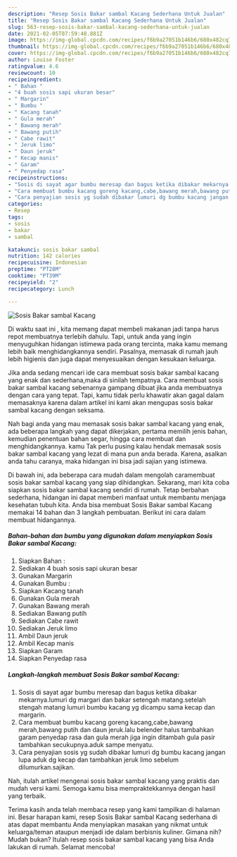 ```yaml
---
description: "Resep Sosis Bakar sambal Kacang Sederhana Untuk Jualan"
title: "Resep Sosis Bakar sambal Kacang Sederhana Untuk Jualan"
slug: 563-resep-sosis-bakar-sambal-kacang-sederhana-untuk-jualan
date: 2021-02-05T07:59:48.881Z
image: https://img-global.cpcdn.com/recipes/f6b9a27051b146b6/680x482cq70/sosis-bakar-sambal-kacang-foto-resep-utama.jpg
thumbnail: https://img-global.cpcdn.com/recipes/f6b9a27051b146b6/680x482cq70/sosis-bakar-sambal-kacang-foto-resep-utama.jpg
cover: https://img-global.cpcdn.com/recipes/f6b9a27051b146b6/680x482cq70/sosis-bakar-sambal-kacang-foto-resep-utama.jpg
author: Louise Foster
ratingvalue: 4.6
reviewcount: 10
recipeingredient:
- " Bahan "
- "4 buah sosis sapi ukuran besar"
- " Margarin"
- " Bumbu "
- " Kacang tanah"
- " Gula merah"
- " Bawang merah"
- " Bawang putih"
- " Cabe rawit"
- " Jeruk limo"
- " Daun jeruk"
- " Kecap manis"
- " Garam"
- " Penyedap rasa"
recipeinstructions:
- "Sosis di sayat agar bumbu meresap dan bagus ketika dibakar mekarnya.lumuri dg margari dan bakar setengah matang.setelah stengah matang lumuri bumbu kacang yg dicampu sama kecap dan margarin."
- "Cara membuat bumbu kacang goreng kacang,cabe,bawang merah,bawang putih dan daun jeruk.lalu belender halus tambahkan garam penyedap rasa dan gula merah jiga ingin ditambah gula pasir tambahkan secukupnya.aduk sampe menyatu."
- "Cara penyajian sosis yg sudah dibakar lumuri dg bumbu kacang jangan lupa aduk dg kecap dan tambahkan jeruk limo sebelum dilumurkan.sajikan."
categories:
- Resep
tags:
- sosis
- bakar
- sambal

katakunci: sosis bakar sambal 
nutrition: 142 calories
recipecuisine: Indonesian
preptime: "PT28M"
cooktime: "PT39M"
recipeyield: "2"
recipecategory: Lunch

---
```



![Sosis Bakar sambal Kacang](https://img-global.cpcdn.com/recipes/f6b9a27051b146b6/680x482cq70/sosis-bakar-sambal-kacang-foto-resep-utama.jpg)

Di waktu  saat ini , kita memang dapat membeli makanan jadi tanpa harus repot membuatnya terlebih dahulu. Tapi, untuk anda yang ingin menyuguhkan hidangan istimewa pada orang tercinta, maka kamu memang lebih baik menghidangkannya sendiri. Pasalnya, memasak di rumah jauh lebih higienis dan juga dapat menyesuaikan dengan kesukaan keluarga.

Jika anda sedang mencari ide cara membuat sosis bakar sambal kacang yang enak dan sederhana,maka di sinilah tempatnya. Cara membuat sosis bakar sambal kacang  sebenarnya gampang dibuat jika anda membuatnya dengan cara yang tepat. Tapi, kamu tidak perlu khawatir akan gagal dalam memasaknya 
karena dalam artikel ini kami akan mengupas sosis bakar sambal kacang dengan seksama.  



Nah bagi anda yang mau memasak sosis bakar sambal kacang yang enak, ada beberapa langkah yang dapat dikerjakan, pertama memilih jenis bahan, kemudian penentuan bahan segar, hingga cara membuat dan menghidangkannya. kamu Tak perlu pusing kalau hendak memasak sosis bakar sambal kacang yang lezat di mana pun anda berada. Karena, asalkan anda  tahu caranya, maka hidangan ini bisa jadi sajian yang istimewa.

Di bawah ini, ada beberapa cara mudah dalam mengolah caramembuat sosis bakar sambal kacang yang siap dihidangkan. Sekarang, mari kita coba siapkan sosis bakar sambal kacang sendiri di rumah. Tetap berbahan sederhana, hidangan ini dapat memberi manfaat untuk membantu menjaga kesehatan tubuh kita. Anda bisa membuat Sosis Bakar sambal Kacang memakai 14 bahan dan 3 langkah pembuatan. Berikut ini cara dalam membuat hidangannya.

<!--inarticleads1-->

##### Bahan-bahan dan bumbu yang digunakan dalam menyiapkan Sosis Bakar sambal Kacang:

1. Siapkan  Bahan :
1. Sediakan 4 buah sosis sapi ukuran besar
1. Gunakan  Margarin
1. Gunakan  Bumbu :
1. Siapkan  Kacang tanah
1. Gunakan  Gula merah
1. Gunakan  Bawang merah
1. Sediakan  Bawang putih
1. Sediakan  Cabe rawit
1. Sediakan  Jeruk limo
1. Ambil  Daun jeruk
1. Ambil  Kecap manis
1. Siapkan  Garam
1. Siapkan  Penyedap rasa




<!--inarticleads2-->

##### Langkah-langkah membuat Sosis Bakar sambal Kacang:

1. Sosis di sayat agar bumbu meresap dan bagus ketika dibakar mekarnya.lumuri dg margari dan bakar setengah matang.setelah stengah matang lumuri bumbu kacang yg dicampu sama kecap dan margarin.
1. Cara membuat bumbu kacang goreng kacang,cabe,bawang merah,bawang putih dan daun jeruk.lalu belender halus tambahkan garam penyedap rasa dan gula merah jiga ingin ditambah gula pasir tambahkan secukupnya.aduk sampe menyatu.
1. Cara penyajian sosis yg sudah dibakar lumuri dg bumbu kacang jangan lupa aduk dg kecap dan tambahkan jeruk limo sebelum dilumurkan.sajikan.




Nah, itulah artikel mengenai  sosis bakar sambal kacang  yang praktis dan mudah versi kami. Semoga kamu bisa mempraktekkannya dengan hasil yang terbaik. 

Terima kasih anda telah membaca resep yang kami tampilkan di halaman ini. Besar harapan kami, resep  Sosis Bakar sambal Kacang sederhana di atas dapat membantu Anda menyiapkan masakan yang nikmat untuk keluarga/teman ataupun menjadi ide dalam berbisnis kuliner. Gimana nih? Mudah bukan? Itulah resep sosis bakar sambal kacang yang bisa Anda lakukan di rumah. Selamat mencoba!

